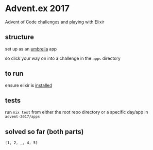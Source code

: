 # Advent.ex 2017
Advent of Code challenges and playing with Elixir

## structure
set up as an [umbrella](https://elixir-lang.github.io/getting-started/mix-otp/dependencies-and-umbrella-apps.html#umbrella-projects) app


so click your way on into a challenge in the `apps` directory

## to run
ensure elixir is [installed](https://elixir-lang.github.io/install.html)

## tests
run `mix test` from either the root repo directory or a specific day/app in `advent-2017/apps`

## solved so far (both parts)
`[1, 2, _, 4, 5]`
